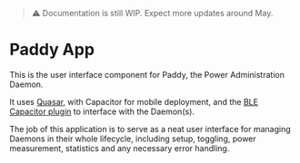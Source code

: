 > ⚠️ Documentation is still WIP. Expect more updates around May.

# Paddy App

This is the user interface component for Paddy, the Power Administration Daemon.

It uses [Quasar](https://quasar.dev/), with Capacitor for mobile deployment, and the [BLE Capacitor plugin](https://github.com/capacitor-community/bluetooth-le) to interface with the Daemon(s).

The job of this application is to serve as a neat user interface for managing Daemons in their whole lifecycle, including setup, toggling, power measurement, statistics and any necessary error handling.
